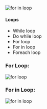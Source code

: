 ![for in loop](https://user-images.githubusercontent.com/69578414/131004936-d1f134b5-f6bf-45a7-bead-0fef7c158275.PNG)
#### Loops
* While loop
* Do while loop
* For loop
* For in loop
* Foreach loop

### For Loop:
![for loop](https://user-images.githubusercontent.com/69578414/131004269-f5b89824-5dc1-4a60-9bc7-973d10fc5468.PNG)

### For in Loop:
![for in loop](https://user-images.githubusercontent.com/69578414/131004972-9e21800c-b1ec-404e-92ce-71675eb102d7.PNG)



